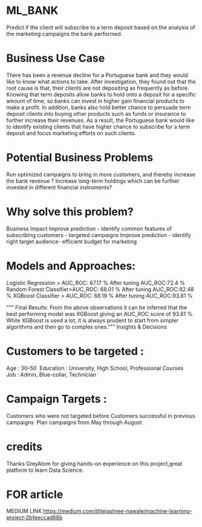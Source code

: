 # ML_BANK
Predict if the client will subscribe to a term deposit based on the analysis of the marketing campaigns the bank performed.
# Business Use Case
There has been a revenue decline for a Portuguese bank and they would like to know what actions to take. 
After investigation, they found out that the root cause is that, their clients are not depositing as frequently as before. 
Knowing that term deposits allow banks to hold onto a deposit for a specific amount of time, so banks can invest in higher gain financial products to make a profit.
In addition, banks also hold better chance to persuade term deposit clients into buying other products such as funds or insurance to further increase their revenues. 
As a result, the Portuguese bank would like to identify existing clients that have higher chance to subscribe for a term deposit and focus marketing efforts on such clients.
# Potential Business Problems
Run optimized campaigns to bring in more customers, and thereby increase the bank revenue ?
Increase long-term holdings which can be further invested in different financial instruments? 
# Why solve this problem? 
Business Impact
Improve prediction - identify common features of subscribing customers - targeted campaigns
Improve prediction - identify right target audience- efficient budget for marketing
# Models and Approaches: 
Logistic Regression > AUC_ROC: 67.17 % After tuning AUC_ROC:72.4 %
Random Forest Classifier>AUC_ROC: 68.01 % After tuning AUC_ROC:92.48 %
XGBoost Classifier > AUC_ROC:  68.19 % After tuning AUC_ROC:93.81 %

""" Final Results: From the above observations it can be inferred that the best performing model was XGBoost giving an AUC_ROC score of 93.81 %. 
While XGBoost is used a lot, it is always prudent to start from simpler algorithms and then go to complex ones."""
Insights & Decisions 
# Customers to be targeted :
Age : 30–50 
Education : University, High School, Professional Courses 
Job : Admin, Blue-collar, Technician
# Campaign Targets :
Customers who were not targeted before
Customers successful in previous campaigns 
Plan campaigns from May through August



# credits
Thanks GreyAtom for giving hands-on experience on this project,great platform to learn Data Science.
# FOR article 
MEDIUM LINK https://medium.com/@tejashree-nawale/machine-learning-project-2bfeeccad68b
